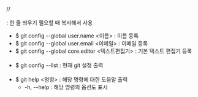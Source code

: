 // <br></br> : 한 줄 띄우기 필요할 때 복사해서 사용
* $ git config --global user.name <이름> : 이름 등록
* $ git config --global user.email <이메일> : 이메일 등록
* $ git config --global core.editor <텍스트편집기> : 기본 텍스트 편집기 등록<br></br>
* $ git config --list : 현재 git 설정 출력<br></br>
* $ git help <명령> : 해당 명령에 대한 도움말 출력
  * -h, --help : 해당 명령의 옵션도 표시
